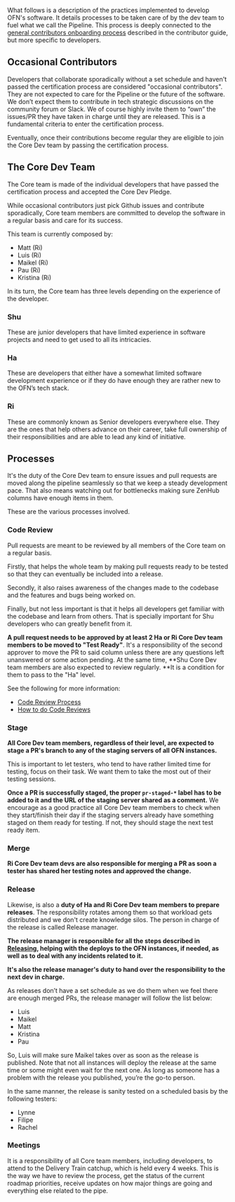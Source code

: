 What follows is a description of the practices implemented to develop OFN's software. It details processes to be taken care of by the dev team to fuel what we call the Pipeline. This process is deeply connected to the [general contributors onboarding process](https://ofn-user-guide.gitbook.io/ofn-contributor-guide/working-on-the-ofn-governance/team-organization) described in the contributor guide, but more specific to developers.

## Occasional Contributors

Developers that collaborate sporadically without a set schedule and haven't passed the certification process are considered "occasional contributors". They are not expected to care for the Pipeline or the future of the software. We don’t expect them to contribute in tech strategic discussions on the community forum or Slack. We of course highly invite them to “own” the issues/PR they have taken in charge until they are released. This is a fundamental criteria to enter the certification process.

Eventually, once their contributions become regular they are eligible to join the Core Dev team by passing the certification process.

## The Core Dev Team

The Core team is made of the individual developers that have passed the certification process and accepted the Core Dev Pledge.

While occasional contributors just pick Github issues and contribute sporadically, Core team members are committed to develop the software in a regular basis and care for its success.

This team is currently composed by:

* Matt (Ri)
* Luis (Ri)
* Maikel (Ri)
* Pau (Ri)
* Kristina (Ri)

In its turn, the Core team has three levels depending on the experience of the developer.

### Shu

These are junior developers that have limited experience in software projects and need to get used to all its intricacies.

### Ha

These are developers that either have a somewhat limited software development experience or if they do have enough they are rather new to the OFN’s tech stack.

### Ri

These are commonly known as Senior developers everywhere else. They are the ones that help others advance on their career, take full ownership of their responsibilities and are able to lead any kind of initiative.

## Processes

It's the duty of the Core Dev team to ensure issues and pull requests are moved along the pipeline seamlessly so that we keep a steady development pace. That also means watching out for bottlenecks making sure ZenHub columns have enough items in them.

These are the various processes involved.

### Code Review

Pull requests are meant to be reviewed by all members of the Core team on a regular basis.

Firstly, that helps the whole team by making pull requests ready to be tested so that they can eventually be included into a release.

Secondly, it also raises awareness of the changes made to the codebase and the features and bugs being worked on.

Finally, but not less important is that it helps all developers get familiar with the codebase and learn from others. That is specially important for Shu developers who can greatly benefit from it.

**A pull request needs to be approved by at least 2 Ha or Ri Core Dev team members to be moved to "Test Ready"**. It's a responsibility of the second approver to move the PR to said column unless there are any questions left unanswered or some action pending. At the same time, **Shu Core Dev team members are also expected to review regularly. **It is a condition for them to pass to the "Ha" level.

See the following for more information:

* [Code Review Process](https://github.com/openfoodfoundation/openfoodnetwork/wiki/Code-review-process)
* [How to do Code Reviews](https://github.com/openfoodfoundation/openfoodnetwork/wiki/How-to-do-Code-Reviews)

### Stage

**All Core Dev team members, regardless of their level, are expected to stage a PR's branch to any of the staging servers of all OFN instances.**

This is important to let testers, who tend to have rather limited time for testing, focus on their task. We want them to take the most out of their testing sessions.

**Once a PR is successfully staged, the proper `pr-staged-*` label has to be added to it and the URL of the staging server shared as a comment.** We encourage as a good practice all Core Dev team members to check when they start/finish their day if the staging servers already have something staged on them ready for testing. If not, they should stage the next test ready item.

### Merge

**Ri Core Dev team devs are also responsible for merging a PR as soon a tester has shared her testing notes and approved the change.**

### Release

Likewise, is also a **duty of Ha and Ri Core Dev team members to prepare releases**. The responsibility rotates among them so that workload gets distributed and we don't create knowledge silos. The person in charge of the release is called Release manager.

**The release manager is responsible for all the steps described in [Releasing](releasing), helping with the deploys to the OFN instances, if needed, as well as to deal with any incidents related to it.**

**It's also the release manager's duty to hand over the responsibility to the next ****dev**** in charge.**

As releases don’t have a set schedule as we do them when we feel there are enough merged PRs, the release manager will follow the list below:

* Luis
* Maikel
* Matt
* Kristina
* Pau

So, Luis will make sure Maikel takes over as soon as the release is published. Note that not all instances will deploy the release at the same time or some might even wait for the next one. As long as someone has a problem with the release you published, you’re the go-to person.

In the same manner, the release is sanity tested on a scheduled basis by the following testers:

* Lynne
* Filipe
* Rachel

### Meetings

It is a responsibility of all Core team members, including developers, to attend to the Delivery Train catchup, which is held every 4 weeks. This is the way we have to review the process, get the status of the current roadmap priorities, receive updates on how major things are going and everything else related to the pipe.

